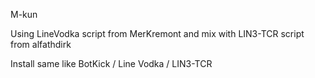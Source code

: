 

M-kun

Using LineVodka script from MerKremont and mix with LIN3-TCR script from alfathdirk

Install same like BotKick / Line Vodka / LIN3-TCR  
